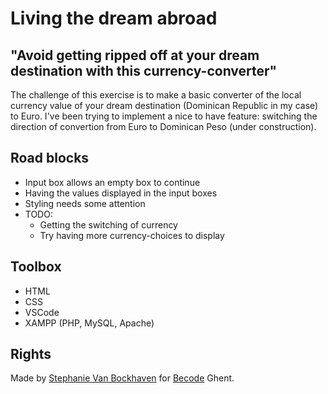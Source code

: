 # Living the dream abroad

## "Avoid getting ripped off at your dream destination with this currency-converter"

The challenge of this exercise is to make a basic converter of the local currency value of your dream destination (Dominican Republic in my case) to Euro.
I've been trying to implement a nice to have feature: switching the direction of convertion from Euro to Dominican Peso (under construction).


## Road blocks

+ Input box allows an empty box to continue
+ Having the values displayed in the input boxes
+ Styling needs some attention
+ TODO:
  + Getting the switching of currency
  + Try having more currency-choices to display

## Toolbox

+ HTML
+ CSS
+ VSCode
+ XAMPP (PHP, MySQL, Apache)

## Rights

Made by [Stephanie Van Bockhaven](https://github.com/Steeeeeph) for [Becode](www.becode.org) Ghent.
